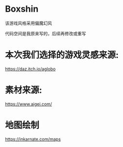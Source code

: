 # Boxshin
该游戏风格采用偏魔幻风  

代码空间是我原来写的，后续再修改或重写  
    
# 本次我们选择的游戏灵感来源:
https://daz.itch.io/aglobo
# 素材来源:
https://www.aigei.com/
# 地图绘制
https://inkarnate.com/maps

